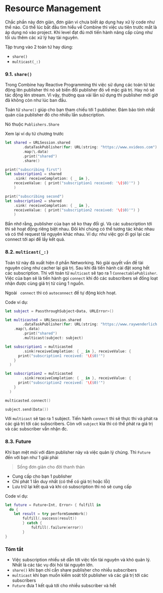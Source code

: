 # Resource Management

Chắc phần này đơn giản, đơn giản vì chưa biết áp dụng hay xử lý code như thế nào. Có thể lúc bắt đầu tìm hiểu về Combine thì việc ưu tiên trước mắt là áp dụng nó vào project. Khi level đạt đủ mới tiến hành nâng cấp cũng như tối ưu thêm các xử lý hay tài nguyên.

Tập trung vào 2 toán tứ hay dùng:

* `share()`
* `multicast(_:)`

### 9.1. `share()`

Trong Combine hay Reactive Programming thì việc sử dụng các toán tử tác động lên publisher thì nó sẽ biến đổi publisher đó về mặc giá trị. Hay nó sẽ tác động lên stream. Vì vậy, thường qua vài lần sử dụng thì publisher mới giờ đã không còn như lúc ban đầu.

Toán tử `share()` giúp cho bạn tham chiếu tới 1 publisher. Đảm bảo tính nhất quán của publisher đó cho nhiều lần subscription.

Nó thuộc `Publishers.Share`

Xem lại ví dụ từ chương trước

```swift
let shared = URLSession.shared 
		.dataTaskPublisher(for: URL(string: "https://www.xvideos.com")!) 
		.map(\.data) 
		.print("shared") 
		.share()

print("subscribing first")
let subscription1 = shared
	.sink( receiveCompletion: { _ in },
  	receiveValue: { print("subscription1 received: '\($0)'") }
	)

print("subscribing second")
let subscription2 = shared
	.sink( receiveCompletion: { _ in },
  	receiveValue: { print("subscription2 received: '\($0)'") }
	)
```

Bần nhớ rằng, publisher của bạn sẽ ko thay đổi gì. Và các subscription tới thì sẽ hoạt động riêng biệt nhau. Đôi khi chúng có thể tương tác khác nhau và có thể request tài nguyên khác nhau. Ví dụ: như việc gọi đi gọi lại các connect tới api để lấy kết quả.

### 8.2. `multicast(_:)`

Toán tử này đã xuất hiện ở phần Networking. Nó giải quyết vấn đề tài nguyên cũng như cacher lại giá trị. Sau khi đã tiến hành cài đặt xong hết các subscription. Thì với toán tử `multicast` sẽ tạo ra 1 `ConnectablePublisher`. Việc của bạn sẽ là tiến hành gọi `connect` khi đó các subscribers sẽ đồng loạt nhận được cùng giá trị từ cùng 1 nguồn.

Ngoài ` connect` thì có `autoconnect` để tự động kích hoạt.

Code ví dụ:

```swift
let subject = PassthroughSubject<Data, URLError>()

let multicasted = URLSession.shared 
		.dataTaskPublisher(for: URL(string: "https://www.raywenderlich.com")!) 
    .map(\.data) 
		.print("shared") 
		.multicast(subject: subject)

let subscription1 = multicasted 
		.sink(receiveCompletion: { _ in }, receiveValue: { 
      print("subscription1 received: '\($0)'") 
    }
  )

let subscription2 = multicasted 
		.sink(receiveCompletion: { _ in }, receiveValue: { 
      print("subscription2 received: '\($0)'") 
    }
  )

multicasted.connect()

subject.send(Data())
```

Với `multicast` sẽ tạo ra 1 subject. Tiến hành `connect` thì sẽ thực thi và phát ra các giá trị tới các subscribers. Còn với `subject` kìa thì có thể phát ra giá trị và các subscriber vẫn nhận đc.

### 8.3. Future

Khi bạn mệt mỏi với đám publisher này và việc quản lý chúng. Thì `Future` đến với bạn như 1 giải phải

> Sống đơn giản cho đời thanh thản

* Cung cấp cho bạn 1 publisher
* Chỉ phát 1 lần duy nhất (có thể có giá trị hoặc lỗi)
* Lưu trữ lại kết quả và khi có subscription thì nó sẽ cung cấp

Code ví dụ:

```swift
let future = Future<Int, Error> { fulfill in
  do {
    let result = try performSomeWork()
		fulfill(.success(result)) 
		} catch {
			fulfill(.failure(error)) 
	 	}
}
```

### Tóm tắt

* Việc subscription nhiều sẽ dẫn tới việc tốn tài nguyên và khó quản lý. Nhất là các tác vụ đòi hỏi tài nguyên lớn.
* `share()` khi bạn chỉ cần share publisher cho nhiều subscribers
* `multicast` khi bạn muốn kiểm soát tốt publisher và các giá trị tới các subscribers
* `Future` đưa 1 kết quả tới cho nhiều subscriber và hết

